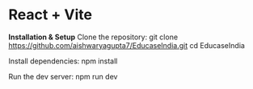 # React + Vite

**Installation & Setup**
Clone the repository:
git clone https://github.com/aishwaryagupta7/EducaseIndia.git
cd EducaseIndia

Install dependencies:
npm install

Run the dev server:
npm run dev

